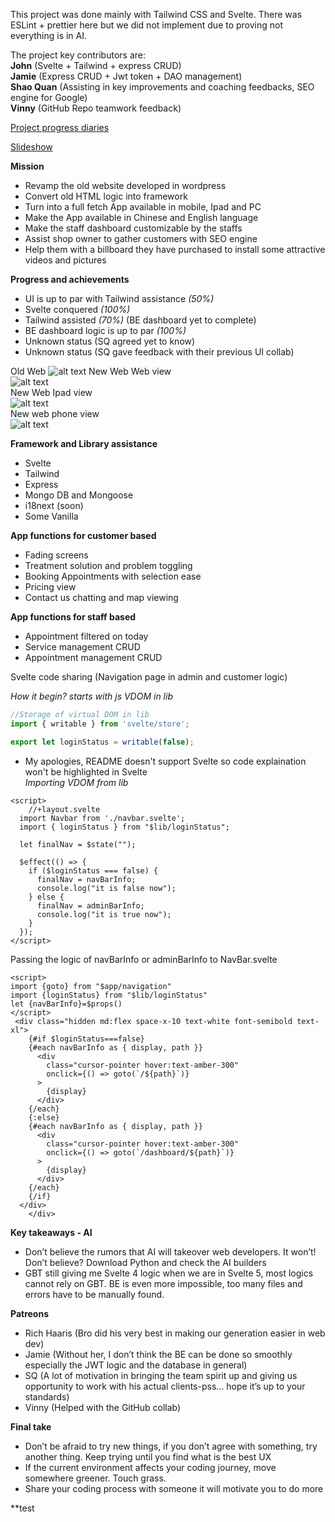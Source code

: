 This project was done mainly with Tailwind CSS and Svelte. There was ESLint + prettier here but we did not implement due to proving not everything is in AI. 

The project key contributors are:  
 **John** (Svelte + Tailwind + express CRUD)  
 **Jamie** (Express CRUD + Jwt token + DAO management)  
 **Shao Quan** (Assisting in key improvements and coaching feedbacks, SEO engine for Google)  
 **Vinny** (GitHub Repo teamwork feedback)  

[Project progress diaries][link]  

[link]: https://trello.com/b/8bSbzQ9N/my-trello-board  

[Slideshow][link] 

[link]: https://docs.google.com/presentation/d/1DF_b4xx65-zqvTIPilIyIGQShBZ0MsNhsn9QKHkr7QU/edit?slide=id.g37177ddaee6_0_205#slide=id.g37177ddaee6_0_205

**Mission**
* Revamp the old website developed in wordpress
* Convert old HTML logic into framework
* Turn into a full fetch App available in mobile, Ipad and PC
* Make the App available in Chinese and English language  
* Make the staff dashboard customizable by the staffs
* Assist shop owner to gather customers with SEO engine   
* Help them with a billboard they have purchased to install some attractive videos and pictures    

**Progress and achievements**
* UI is up to par with Tailwind assistance *(50%)*
* Svelte conquered *(100%)*
* Tailwind assisted *(70%)* (BE dashboard yet to complete)
* BE dashboard logic is up to par *(100%)*
* Unknown status (SQ agreed yet to know)
* Unknown status (SQ gave feedback with their previous UI collab)

Old Web
![alt text](static/README/oldWeb.png)
New Web Web view  
![alt text](static/README/newWebWeb.png)  
New Web Ipad view  
![alt text](static/README/newWebIpad.png)  
New web phone view    
![alt text](static/README/newWebPhone.png)

**Framework and Library assistance**
* Svelte 
* Tailwind
* Express
* Mongo DB and Mongoose
* i18next (soon)
* Some Vanilla

**App functions for customer based**
* Fading screens 
* Treatment solution and problem toggling
* Booking Appointments with selection ease
* Pricing view
* Contact us chatting and map viewing

**App functions for staff based**
* Appointment filtered on today
* Service management CRUD
* Appointment management CRUD

Svelte code sharing (Navigation page in admin and customer logic)

*How it begin? starts with js VDOM in lib*
```javascript
//Storage of virtual DOM in lib
import { writable } from 'svelte/store';

export let loginStatus = writable(false);
```

* My apologies, README doesn't support Svelte so code explaination won't be highlighted in Svelte  
*Importing VDOM from lib*
```svelte
<script>
    //+layout.svelte 
  import Navbar from './navbar.svelte';
  import { loginStatus } from "$lib/loginStatus";

  let finalNav = $state("");

  $effect(() => {
    if ($loginStatus === false) {
      finalNav = navBarInfo;
      console.log("it is false now");
    } else {
      finalNav = adminBarInfo;
      console.log("it is true now");
    }
  });
</script>
```
Passing the logic of navBarInfo or adminBarInfo to NavBar.svelte

```svelte
<script>
import {goto} from "$app/navigation"
import {loginStatus} from "$lib/loginStatus"
let {navBarInfo}=$props() 
</script>
 <div class="hidden md:flex space-x-10 text-white font-semibold text-xl">
    {#if $loginStatus===false}
    {#each navBarInfo as { display, path }}
      <div
        class="cursor-pointer hover:text-amber-300"
        onclick={() => goto(`/${path}`)}
      >
        {display}
      </div>
    {/each}
    {:else}
    {#each navBarInfo as { display, path }}
      <div
        class="cursor-pointer hover:text-amber-300"
        onclick={() => goto(`/dashboard/${path}`)}
      >
        {display}
      </div>
    {/each}
    {/if}
  </div>
    </div>
```

**Key takeaways - AI**
* Don’t believe the rumors that AI will takeover web developers. It won’t! Don’t believe? Download Python and check the AI builders
* GBT still giving me Svelte 4 logic when we are in Svelte 5, most logics cannot rely on GBT. BE is even more impossible, too many files and errors have to be manually found. 

**Patreons**
* Rich Haaris (Bro did his very best in making our generation easier in web dev)
* Jamie (Without her, I don’t think the BE can be done so smoothly especially the JWT logic and the database in general)
* SQ (A lot of motivation in bringing the team spirit up and giving us opportunity to work with his actual clients-pss… hope it’s up to your standards)
* Vinny (Helped with the GitHub collab)

**Final take**
* Don’t be afraid to try new things, if you don’t agree with something, try another thing. Keep trying until you find what is the best UX
* If the current environment affects your coding journey, move somewhere greener. Touch grass.
* Share your coding process with someone it will motivate you to do more

**test